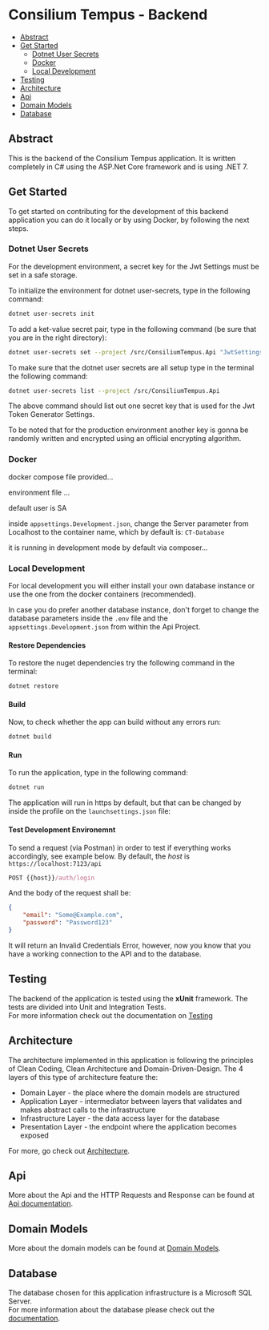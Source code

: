 # Consilium Tempus - Backend

- [Abstract](#abstract)
- [Get Started](#get-started)
    - [Dotnet User Secrets](#dotnet-user-secrets)
    - [Docker](#docker)
    - [Local Development](#local-development)
- [Testing](#testing)
- [Architecture](#architecture)
- [Api](#api)
- [Domain Models](#domain-models)
- [Database](#database)

## Abstract

This is the backend of the Consilium Tempus application. It is written completely in C# using the ASP.Net Core framework and is using .NET 7.

## Get Started

To get started on contributing for the development of this backend application you can do it locally or by using Docker, by following the next steps.

### Dotnet User Secrets

For the development environment, a secret key for the Jwt Settings must be set in a safe storage. 

To initialize the environment for dotnet user-secrets, type in the following command:

```sh
dotnet user-secrets init
```

To add a ket-value secret pair, type in the following command (be sure that you are in the right directory):

```sh
dotnet user-secrets set --project /src/ConsiliumTempus.Api "JwtSettings:SecretKey" "Super-Secret-Key-Example"
```

To make sure that the dotnet user secrets are all setup type in the terminal the following command:

```sh
dotnet user-secrets list --project /src/ConsiliumTempus.Api
```

The above command should list out one secret key that is used for the Jwt Token Generator Settings.

To be noted that for the production environment another key is gonna be randomly written and encrypted using an official encrypting algorithm.

### Docker

docker compose file provided...

environment file ...

default user is SA

inside `appsettings.Development.json`, change the Server parameter from Localhost to the container name, which by default is: `CT-Database`

it is running in development mode by default via composer...

### Local Development

For local development you will either install your own database instance or use the one from the docker containers (recommended).

In case you do prefer another database instance, don't forget to change the database parameters inside the `.env` file and the `appsettings.Development.json` from within the Api Project.

#### Restore Dependencies

To restore the nuget dependencies try the following command in the terminal:

```sh
dotnet restore
```

#### Build

Now, to check whether the app can build without any errors run:

```sh
dotnet build
```

#### Run

To run the application, type in the following command:

```sh
dotnet run
```

The application will run in https by default, but that can be changed by inside the profile on the `launchsettings.json` file:

#### Test Development Environemnt

To send a request (via Postman) in order to test if everything works accordingly, see example below. By default, the *host* is `https://localhost:7123/api`

```js
POST {{host}}/auth/login
```

And the body of the request shall be:

```json
{
    "email": "Some@Example.com",
    "password": "Password123"
}
```

It will return an Invalid Credentials Error, however, now you know that you have a working connection to the API and to the database.

## Testing

The backend of the application is tested using the **xUnit** framework. The tests are divided into Unit and Integration Tests.<br> 
For more information check out the documentation on [Testing](docs/Testing.md)

## Architecture

The architecture implemented in this application is following the principles of Clean Coding, Clean Architecture and Domain-Driven-Design. 
The 4 layers of this type of architecture feature the:
- Domain Layer - the place where the domain models are structured
- Application Layer - intermediator between layers that validates and makes abstract calls to the infrastructure
- Infrastructure Layer - the data access layer for the database
- Presentation Layer - the endpoint where the application becomes exposed

For more, go check out [Architecture](docs/Architecture.md).

## Api

More about the Api and the HTTP Requests and Response can be found at [Api documentation](docs/Api.md).

## Domain Models

More about the domain models can be found at [Domain Models](docs/Domain.md).

## Database

The database chosen for this application infrastructure is a Microsoft SQL Server. <br>
For more information about the database please check out the [documentation](docs/Database.md). 